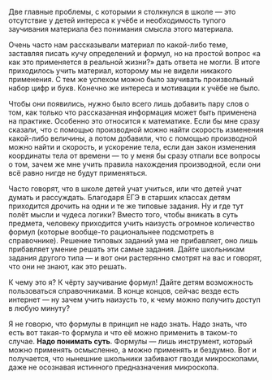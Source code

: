 Две главные проблемы, с которыми я столкнулся в школе — это отсутствие у детей интереса к учёбе и необходимость тупого заучивания материала без понимания смысла этого материала.

Очень часто нам рассказывали материал по какой-либо теме, заставляя писать кучу определений и формул, но на простой вопрос «а как это применяется в реальной жизни?» дать ответа не могли. В итоге приходилось учить материал, которому мы не видели никакого применения. С тем же успехом можно было заучивать произвольный набор цифр и букв. Конечно же интереса и мотивации к учёбе не было.

Чтобы они появились, нужно было всего лишь добавить пару слов о том, как только что рассказанная информация может быть применена на практике. Особенно это относится к математике. Если бы мне сразу сказали, что с помощью производной можно найти скорость изменения какой-либо величины, а потом добавили, что с помощью производной можно найти и скорость, и ускорение тела, если дан закон изменения координаты тела от времени — то у меня бы сразу отпали все вопросы о том, зачем же мне учить правила нахождения производной, если они всё равно нигде не будут применяться.

Часто говорят, что в школе детей учат учиться, или что детей учат думать и рассуждать. Благодаря ЕГЭ в старших классах детям приходится дрочить на одни и те же типовые задания. Ну и где тут полёт мысли и чудеса логики? Вместо того, чтобы вникать в суть предмета, человеку приходится учить наизусть огромное количество формул (которые вообще-то рациональнее подсмотреть в справочнике). Решение типовых заданий ума не прибавляет, оно лишь прибавляет умение решать эти самые задания. Дайте школьникам задания другого типа — и вот они растерянно смотрят на вас и говорят, что они не знают, как это решать.

К чему это я? К чёрту заучивание формул! Дайте детям возможность пользоваться справочниками. В конце концов, сейчас везде есть интернет — ну зачем учить наизусть то, к чему можно получить доступ в любую минуту?

Я не говорю, что формулы в принцип не надо знать. Надо знать, что есть вот такая-то формула и что её можно применить в таком-то случае. **Надо понимать суть**. Формулы — лишь инструмент, который можно применять осмысленно, а можно применять и бездумно. Вот и получается, что нынешние школьники забивают гвозди микроскопами, даже не осознавая истинного предназначения микроскопа.

